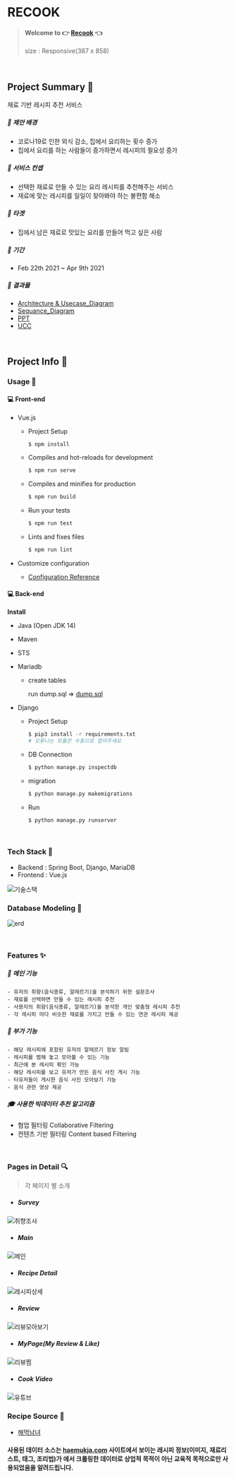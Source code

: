 # RECOOK

> #### Welcome to 👉 [Recook](http://j4a204.p.ssafy.io/) 👈
> size : Responsive(387 x 858)


<br>

## Project Summary 🧭

재료 기반 레시피 추천 서비스

##### 🔸 제안 배경

- 코로나19로 인한 외식 감소, 집에서 요리하는 횟수 증가
- 집에서 요리를 하는 사람들이 증가하면서 레시피의 필요성 증가

##### 🔸 서비스 컨셉

- 선택한 재료로 만들 수 있는 요리 레시피를 추천해주는 서비스
- 재료에 맞는 레시피를 일일이 찾아봐야 하는 불편함 해소

##### 🔸 타겟

- 집에서 남은 재료로 맛있는 요리를 만들어 먹고 싶은 사람

##### 🔸 기간

- Feb 22th 2021 ~ Apr 9th 2021

##### 🔸 결과물

- [Architecture & Usecase_Diagram](./document/Architecture.md)
- [Sequance_Diagram](./document/SequanceDiagram.md)
- [PPT](./document/특화PJT_최종발표_A204_최종.pdf)
- [UCC](https://www.youtube.com/watch?v=snwMDh_cxQE)





<br>

## Project Info :pushpin:

### Usage 🎈

#### 💻 Front-end

- Vue.js

  - Project Setup

    ```bash
    $ npm install 
    ```

  - Compiles and hot-reloads for development

    ```bash
    $ npm run serve
    ```

  - Compiles and minifies for production

    ```bash
    $ npm run build
    ```

  - Run your tests

    ```bash
    $ npm run test
    ```

  - Lints and fixes files

    ```bash
    $ npm run lint
    ```

- Customize configuration

  - [Configuration Reference](https://cli.vuejs.org/config/)

#### 💻 Back-end

**Install**

- Java (Open JDK 14)

- Maven

- STS 

- Mariadb

  - create tables

    run dump.sql => [dump.sql](./document/dump.sql)

- Django

  - Project Setup

    ```bash
    $ pip3 install -r requirements.txt
    # 오류나는 모듈은 수동으로 깔아주세요
    ```

  - DB Connection

    ```bash
    $ python manage.py inspectdb
    ```
  
  - migration
  
    ``` bash
    $ python manage.py makemigrations
    ```
  
  - Run
  
    ```bash
    $ python manage.py runserver
    ```

<br>



### Tech Stack 🧩

- Backend : Spring Boot, Django, MariaDB
- Frontend : Vue.js

![기술스택](https://user-images.githubusercontent.com/44192706/114414148-88d0c280-9be9-11eb-81fc-7e78a52d2cda.png)



### Database Modeling :link:

![erd](https://user-images.githubusercontent.com/44192706/114414118-83737800-9be9-11eb-8775-31c19557f6f2.png)



<br>



### Features :sparkles:

##### 	🍕 메인 기능

```
- 유저의 취향(음식종류, 알레르기)을 분석하기 위한 설문조사
- 재료를 선택하면 만들 수 있는 레시피 추천
- 사용자의 취향(음식종류, 알레르기)을 분석한 개인 맞춤형 레시피 추천
- 각 레시피 마다 비슷한 재료를 가지고 만들 수 있는 연관 레시피 제공
```

##### 	🍔 부가 기능

```
- 해당 레시피에 포함된 유저의 알레르기 정보 알림
- 레시피를 찜해 놓고 모아볼 수 있는 기능
- 최근에 본 레시피 확인 가능
- 해당 레시피를 보고 유저가 만든 음식 사진 게시 기능
- 타유저들이 게시한 음식 사진 모아보기 기능
- 음식 관련 영상 제공
```

##### 	🎓 사용한 빅데이터 추천 알고리즘
- 협업 필터링 Collaborative Filtering
- 컨텐츠 기반 필터링 Content based Filtering

<br>



### Pages in Detail :mag:

> 각 페이지 별 소개

- ##### Survey

![취향조사](https://user-images.githubusercontent.com/44192706/114414258-9dad5600-9be9-11eb-8b6f-48521b41580e.gif)
- ##### Main

![메인](https://user-images.githubusercontent.com/44192706/114416291-7ce60000-9beb-11eb-84b6-7bfdecbaa730.gif)

  

- ##### Recipe Detail

![레시피상세](https://user-images.githubusercontent.com/44192706/114416286-7bb4d300-9beb-11eb-8bdf-2db68c61fbab.gif)
  
  

- ##### Review

![리뷰모아보기](https://user-images.githubusercontent.com/44192706/114414313-ab62db80-9be9-11eb-8019-762e2296be97.gif)

  

- ##### MyPage(My Review & Like)

![리뷰찜](https://user-images.githubusercontent.com/44192706/114414299-a867eb00-9be9-11eb-8483-eb01fcb10267.gif)

  

- ##### Cook Video

![유튜브](https://user-images.githubusercontent.com/44192706/114414281-a1d97380-9be9-11eb-83a2-5bcbe01ea55c.gif)

### Recipe Source 📕

- [해먹남녀](https://haemukja.com/)

#### 사용된 데이터 소스는 [haemukja.com](https://haemukja.com/) 사이트에서 보이는 레시피 정보(이미지, 재료리스트, 태그, 조리법)가 에서 크롤링한 데이터로 상업적 목적이 아닌 교육적 목적으로만 사용되었음을 알려드립니다.



